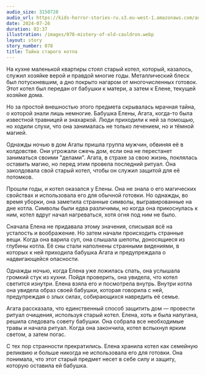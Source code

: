 ```yaml
---
audio_size: 3150720
audio_url: https://kids-horror-stories-ru.s3.eu-west-1.amazonaws.com/audio/078-mistery-of-old-cauldron.mp3
date: 2024-07-26
duration: 02:37
illustration: /images/078-mistery-of-old-cauldron.webp
layout: story
story_number: 078
title: Тайна старого котла
---
```


На кухне маленькой квартиры стоял старый котел, который, казалось, служил хозяйке верой и правдой многие годы. Металлический блеск был потускневшим, а дно покрыто нагаром от многочисленных готовок. Этот котел был передан от бабушки к матери, а затем к Елене, текущей хозяйке дома.

Но за простой внешностью этого предмета скрывалась мрачная тайна, о которой знали лишь немногие. Бабушка Елены, Агата, когда-то была известной травницей и знахаркой. Люди приходили к ней за помощью, но ходили слухи, что она занималась не только лечением, но и тёмной магией.

Однажды ночью в дом Агаты пришла группа мужчин, обвиняя её в колдовстве. Они угрожали сжечь дом, если она не перестанет заниматься своими "делами". Агата, в страхе за свою жизнь, поклялась оставить магию, но перед этим провела последний ритуал. Она заколдовала свой старый котел, чтобы он служил защитой для её потомков.

Прошли годы, и котел оказался у Елены. Она не знала о его магических свойствах и использовала его для обычной готовки. Но однажды, во время уборки, она заметила странные символы, выгравированные на дне котла. Символы были едва различимы, но когда она прикоснулась к ним, котел вдруг начал нагреваться, хотя огня под ним не было.

Сначала Елена не придавала этому значения, списывая всё на усталость и воображение. Но затем начали происходить странные вещи. Когда она варила суп, она слышала шепоты, доносящиеся из глубины котла. Её сны стали наполнены странными видениями, в которых к ней приходила бабушка Агата и предупреждала о надвигающейся опасности.

Однажды ночью, когда Елена уже ложилась спать, она услышала громкий стук из кухни. Пойдя проверить, она увидела, что котел светится изнутри. Елена взяла его и посмотрела внутрь. Внутри котла она увидела образ своей бабушки, которая говорила с ней, предупреждая о злых силах, собирающихся навредить её семье.

Агата рассказала, что единственный способ защитить дом — провести ритуал очищения, используя старый котел. Елена, хоть и была напугана, решила следовать совету бабушки. Она собрала все необходимые травы и начала ритуал. Когда она закончила, котел вспыхнул ярким светом, а затем погас.

С тех пор странности прекратились. Елена хранила котел как семейную реликвию и больше никогда не использовала его для готовки. Она понимала, что этот старый предмет несет в себе силу и защиту, которую оставила ей бабушка.